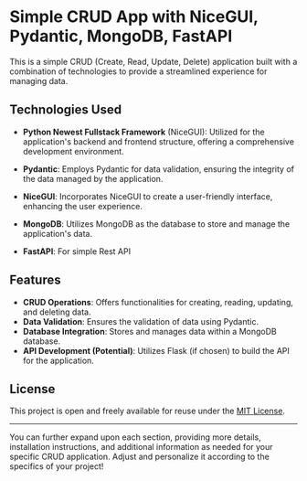 # Simple CRUD App with NiceGUI, Pydantic, MongoDB, FastAPI

This is a simple CRUD (Create, Read, Update, Delete) application built with a combination of technologies to provide a streamlined experience for managing data.

## Technologies Used

- **Python Newest Fullstack Framework** (NiceGUI): Utilized for the application's backend and frontend structure, offering a comprehensive development environment.

- **Pydantic**: Employs Pydantic for data validation, ensuring the integrity of the data managed by the application.

- **NiceGUI**: Incorporates NiceGUI to create a user-friendly interface, enhancing the user experience.

- **MongoDB**: Utilizes MongoDB as the database to store and manage the application's data.

- **FastAPI**: For simple Rest API

## Features

- **CRUD Operations**: Offers functionalities for creating, reading, updating, and deleting data.
- **Data Validation**: Ensures the validation of data using Pydantic.
- **Database Integration**: Stores and manages data within a MongoDB database.
- **API Development (Potential)**: Utilizes Flask (if chosen) to build the API for the application.

## License

This project is open and freely available for reuse under the [MIT License](https://opensource.org/licenses/MIT).

---

You can further expand upon each section, providing more details, installation instructions, and additional information as needed for your specific CRUD application. Adjust and personalize it according to the specifics of your project!
